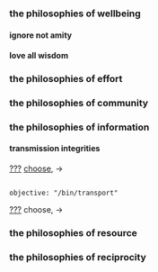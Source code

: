 
### the philosophies of wellbeing


#### ignore not amity


#### love all wisdom


### the philosophies of effort

### the philosophies of community

### the philosophies of information

#### transmission integrities

[???](https://github.com/nomilous/facto/commit/29cd05bb785cc72c4514d10b1d910e0cc1049a2c) [choose](.), -> 

```

objective: "/bin/transport"

```
[???]() choose, -> 

### the philosophies of resource

### the philosophies of reciprocity

